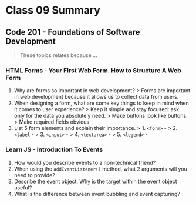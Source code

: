 # Class 09 Summary
## Code 201 - Foundations of Software Development

> These topics relates because ...

### HTML Forms - Your First Web Form. How to Structure A Web Form
  1. Why are forms so important in web development?
    > Forms are important in web development because it allows us to collect data from users.
  2. When designing a form, what are some key things to keep in mind when it comes to user experience?
    > Keep it simple and stay focused: ask only for the data you absolutely need.
    > Make buttons look like buttons.
    > Make required fields obvious
  3. List 5 form elements and explain their importance.
    > 1. `<form>` -
    > 2. `<label` -
    > 3. `<input>` -
    > 4. `<textarea>` - 
    > 5. `<legend>` - 


### Learn JS - Introduction To Events
  1. How would you describe events to a non-technical friend?
  2. When using the `addEventListener()` method, what 2 arguments will you need to provide?
  3. Describe the event object. Why is the target within the event object useful?
  4. What is the difference between event bubbling and event capturing?